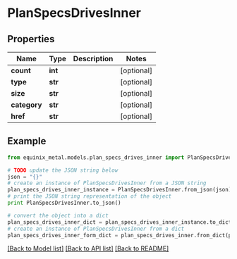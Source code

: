 # PlanSpecsDrivesInner


## Properties
Name | Type | Description | Notes
------------ | ------------- | ------------- | -------------
**count** | **int** |  | [optional] 
**type** | **str** |  | [optional] 
**size** | **str** |  | [optional] 
**category** | **str** |  | [optional] 
**href** | **str** |  | [optional] 

## Example

```python
from equinix_metal.models.plan_specs_drives_inner import PlanSpecsDrivesInner

# TODO update the JSON string below
json = "{}"
# create an instance of PlanSpecsDrivesInner from a JSON string
plan_specs_drives_inner_instance = PlanSpecsDrivesInner.from_json(json)
# print the JSON string representation of the object
print PlanSpecsDrivesInner.to_json()

# convert the object into a dict
plan_specs_drives_inner_dict = plan_specs_drives_inner_instance.to_dict()
# create an instance of PlanSpecsDrivesInner from a dict
plan_specs_drives_inner_form_dict = plan_specs_drives_inner.from_dict(plan_specs_drives_inner_dict)
```
[[Back to Model list]](../README.md#documentation-for-models) [[Back to API list]](../README.md#documentation-for-api-endpoints) [[Back to README]](../README.md)


